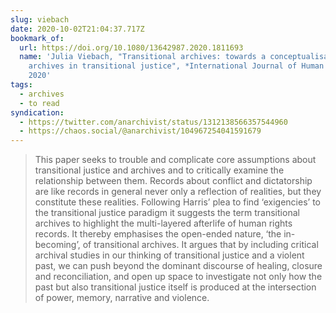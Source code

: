 ```yaml
---
slug: viebach
date: 2020-10-02T21:04:37.717Z
bookmark_of:
  url: https://doi.org/10.1080/13642987.2020.1811693
  name: 'Julia Viebach, "Transitional archives: towards a conceptualisation of
    archives in transitional justice", *International Journal of Human Rights*,
    2020'
tags:
  - archives
  - to read
syndication:
  - https://twitter.com/anarchivist/status/1312138566357544960
  - https://chaos.social/@anarchivist/104967254041591679
---
```

>  This paper seeks to trouble and complicate core assumptions about
transitional justice and archives and to critically examine the
relationship between them. Records about conflict and dictatorship are like records in general never only a reflection of realities, but they constitute these realities. Following Harris’ plea to find ‘exigencies’ to the transitional justice paradigm it suggests the term transitional archives to highlight the multi-layered afterlife of human rights records. It thereby emphasises the open-ended nature, ‘the in-becoming’, of transitional archives. It argues that by including critical archival studies in our thinking of transitional justice and a violent past, we can push beyond the dominant discourse of healing, closure and reconciliation, and open up space to investigate not only how the past but also transitional justice itself is produced at the intersection of power, memory, narrative and violence.